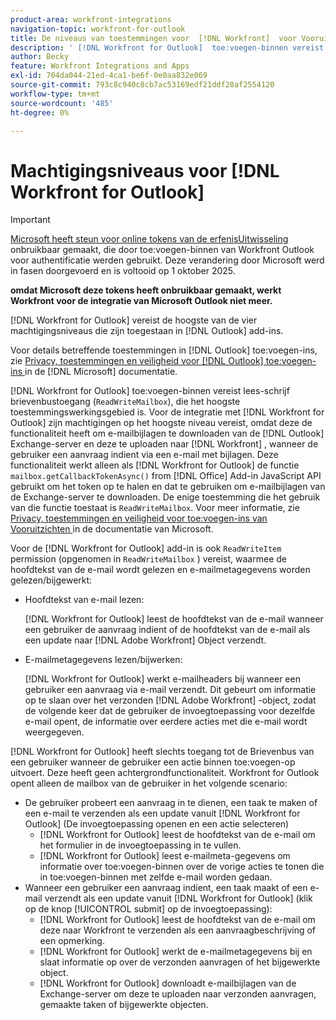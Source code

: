 ```yaml
---
product-area: workfront-integrations
navigation-topic: workfront-for-outlook
title: De niveaus van toestemmingen voor  [!DNL Workfront]  voor Vooruitzichten
description: ' [!DNL Workfront for Outlook]  toe:voegen-binnen vereist gelezen/schrijf brievenbustoegang. De  [!DNL Workfront for Outlook]  integratie vereist de hoogste niveautoestemmingen omdat het de functionaliteit heeft om e-mailgehechtheid van de de uitwisselingsserver van Vooruitzichten te downloaden en hen te uploaden aan  [!DNL Workfront], wanneer de gebruiker een Verzoek van e-mail voorlegt die gehechtheid heeft.'
author: Becky
feature: Workfront Integrations and Apps
exl-id: 704da044-21ed-4ca1-be6f-0e0aa832e069
source-git-commit: 793c8c940c8cb7ac53169edf21ddf28af2554120
workflow-type: tm+mt
source-wordcount: '485'
ht-degree: 0%

---
```


# Machtigingsniveaus voor [!DNL Workfront for Outlook]

>[!IMPORTANT]
>
>[ Microsoft heeft steun voor online tokens van de erfenisUitwisseling ](https://learn.microsoft.com/en-us/office/dev/add-ins/outlook/faq-nested-app-auth-outlook-legacy-tokens) onbruikbaar gemaakt, die door toe:voegen-binnen van Workfront Outlook voor authentificatie werden gebruikt. Deze verandering door Microsoft werd in fasen doorgevoerd en is voltooid op 1 oktober 2025.
>
>**omdat Microsoft deze tokens heeft onbruikbaar gemaakt, werkt Workfront voor de integratie van Microsoft Outlook niet meer.**

[!DNL Workfront for Outlook] vereist de hoogste van de vier machtigingsniveaus die zijn toegestaan in [!DNL Outlook] add-ins.

Voor details betreffende toestemmingen in [!DNL Outlook] toe:voegen-ins, zie [ Privacy, toestemmingen en veiligheid voor  [!DNL Outlook]  toe:voegen-ins ](https://docs.microsoft.com/en-us/office/dev/add-ins/outlook/privacy-and-security) in de [!DNL Microsoft] documentatie.

[!DNL Workfront for Outlook] toe:voegen-binnen vereist lees-schrijf brievenbustoegang (`ReadWriteMailbox`), die het hoogste toestemmingswerkingsgebied is.
Voor de integratie met [!DNL Workfront for Outlook] zijn machtigingen op het hoogste niveau vereist, omdat deze de functionaliteit heeft om e-mailbijlagen te downloaden van de [!DNL Outlook] Exchange-server en deze te uploaden naar [!DNL Workfront] , wanneer de gebruiker een aanvraag indient via een e-mail met bijlagen. Deze functionaliteit werkt alleen als [!DNL Workfront for Outlook] de functie `mailbox.getCallbackTokenAsync()` from [!DNL Office] Add-in JavaScript API gebruikt om het token op te halen en dat te gebruiken om e-mailbijlagen van de Exchange-server te downloaden. De enige toestemming die het gebruik van die functie toestaat is `ReadWriteMailbox`. Voor meer informatie, zie [ Privacy, toestemmingen en veiligheid voor toe:voegen-ins van Vooruitzichten ](https://docs.microsoft.com/en-us/office/dev/add-ins/outlook/privacy-and-security) in de documentatie van Microsoft.

Voor de [!DNL Workfront for Outlook] add-in is ook `ReadWriteItem` permission (opgenomen in `ReadWriteMailbox` ) vereist, waarmee de hoofdtekst van de e-mail wordt gelezen en e-mailmetagegevens worden gelezen/bijgewerkt:

* Hoofdtekst van e-mail lezen:

  [!DNL Workfront for Outlook] leest de hoofdtekst van de e-mail wanneer een gebruiker de aanvraag indient of de hoofdtekst van de e-mail als een update naar [!DNL Adobe Workfront] Object verzendt.
* E-mailmetagegevens lezen/bijwerken:

  [!DNL Workfront for Outlook] werkt e-mailheaders bij wanneer een gebruiker een aanvraag via e-mail verzendt. Dit gebeurt om informatie op te slaan over het verzonden [!DNL Adobe Workfront] -object, zodat de volgende keer dat de gebruiker de invoegtoepassing voor dezelfde e-mail opent, de informatie over eerdere acties met die e-mail wordt weergegeven.

[!DNL Workfront for Outlook] heeft slechts toegang tot de Brievenbus van een gebruiker wanneer de gebruiker een actie binnen toe:voegen-op uitvoert. Deze heeft geen achtergrondfunctionaliteit. Workfront for Outlook opent alleen de mailbox van de gebruiker in het volgende scenario:

* De gebruiker probeert een aanvraag in te dienen, een taak te maken of een e-mail te verzenden als een update vanuit [!DNL Workfront for Outlook] (De invoegtoepassing openen en een actie selecteren)
   * [!DNL Workfront for Outlook] leest de hoofdtekst van de e-mail om het formulier in de invoegtoepassing in te vullen.
   * [!DNL Workfront for Outlook] leest e-mailmeta-gegevens om informatie over toe:voegen-binnen over de vorige acties te tonen die in toe:voegen-binnen met zelfde e-mail worden gedaan.
* Wanneer een gebruiker een aanvraag indient, een taak maakt of een e-mail verzendt als een update vanuit [!DNL Workfront for Outlook] (klik op de knop [!UICONTROL submit] op de invoegtoepassing):
   * [!DNL Workfront for Outlook] leest de hoofdtekst van de e-mail om deze naar Workfront te verzenden als een aanvraagbeschrijving of een opmerking.
   * [!DNL Workfront for Outlook] werkt de e-mailmetagegevens bij en slaat informatie op over de verzonden aanvragen of het bijgewerkte object.
   * [!DNL Workfront for Outlook] downloadt e-mailbijlagen van de Exchange-server om deze te uploaden naar verzonden aanvragen, gemaakte taken of bijgewerkte objecten.
